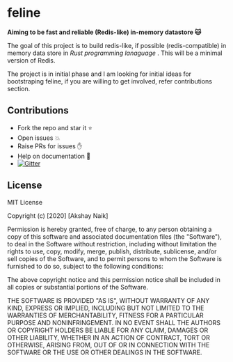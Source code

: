 # feline

**Aiming to be fast and reliable (Redis-like) in-memory datastore 🐱**

The goal of this project is to build redis-like, if possible (redis-compatible) in memory data store in *Rust programming lanaguage* . This will be a minimal version of Redis.

The project is in initial phase and I am  looking for initial ideas for bootstraping feline, if you are willing to get involved, refer contributions section.

## Contributions

- Fork the repo and star it :star:
- Open issues :boom:
- Raise PRs for issues :raised_hand:
- Help on documentation :page_facing_up:
- [![Gitter](https://badges.gitter.im/feline-wg/community.svg)](https://gitter.im/feline-wg/community?utm_source=badge&utm_medium=badge&utm_campaign=pr-badge)  


## License

MIT License

Copyright (c) [2020] [Akshay Naik]

Permission is hereby granted, free of charge, to any person obtaining a copy
of this software and associated documentation files (the "Software"), to deal
in the Software without restriction, including without limitation the rights
to use, copy, modify, merge, publish, distribute, sublicense, and/or sell
copies of the Software, and to permit persons to whom the Software is
furnished to do so, subject to the following conditions:

The above copyright notice and this permission notice shall be included in all
copies or substantial portions of the Software.

THE SOFTWARE IS PROVIDED "AS IS", WITHOUT WARRANTY OF ANY KIND, EXPRESS OR
IMPLIED, INCLUDING BUT NOT LIMITED TO THE WARRANTIES OF MERCHANTABILITY,
FITNESS FOR A PARTICULAR PURPOSE AND NONINFRINGEMENT. IN NO EVENT SHALL THE
AUTHORS OR COPYRIGHT HOLDERS BE LIABLE FOR ANY CLAIM, DAMAGES OR OTHER
LIABILITY, WHETHER IN AN ACTION OF CONTRACT, TORT OR OTHERWISE, ARISING FROM,
OUT OF OR IN CONNECTION WITH THE SOFTWARE OR THE USE OR OTHER DEALINGS IN THE
SOFTWARE.
